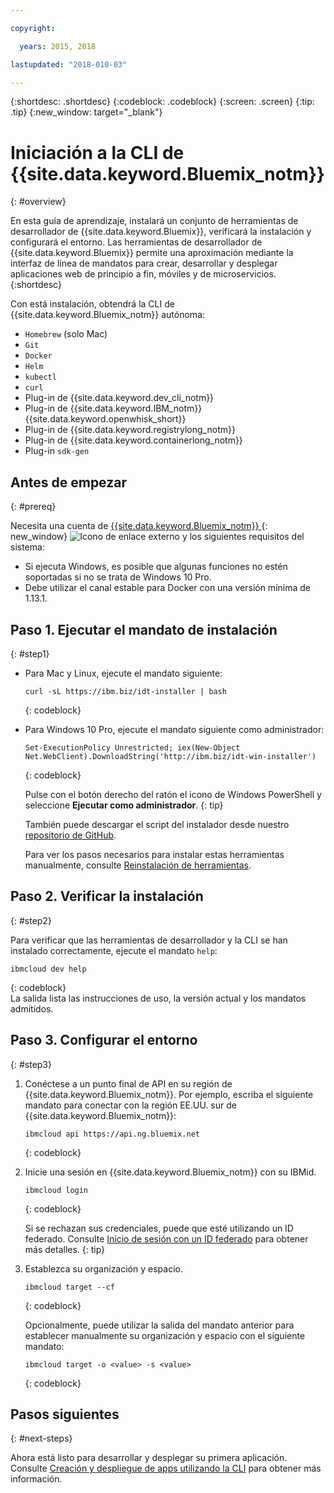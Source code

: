 ```yaml
---

copyright:

  years: 2015, 2018

lastupdated: "2018-010-03"

---
```


{:shortdesc: .shortdesc}
{:codeblock: .codeblock}
{:screen: .screen}
{:tip: .tip}
{:new_window: target="_blank"}

# Iniciación a la CLI de {{site.data.keyword.Bluemix_notm}}
{: #overview}

En esta guía de aprendizaje, instalará un conjunto de herramientas de desarrollador de {{site.data.keyword.Bluemix}}, verificará la instalación y configurará el entorno. Las herramientas de desarrollador de {{site.data.keyword.Bluemix}} permite una aproximación mediante la interfaz de línea de mandatos para crear, desarrollar y desplegar aplicaciones web de principio a fin, móviles y de microservicios.
{:shortdesc}

Con está instalación, obtendrá la CLI de {{site.data.keyword.Bluemix_notm}} autónoma:

* `Homebrew` (solo Mac)
* `Git`
* `Docker`
* `Helm`
* `kubectl`
* `curl`
* Plug-in de {{site.data.keyword.dev_cli_notm}}
* Plug-in de {{site.data.keyword.IBM_notm}} {{site.data.keyword.openwhisk_short}}
* Plug-in de {{site.data.keyword.registrylong_notm}}
* Plug-in de {{site.data.keyword.containerlong_notm}}
* Plug-in `sdk-gen`

## Antes de empezar
{: #prereq}

Necesita una cuenta de [{{site.data.keyword.Bluemix_notm}} ](https://console.bluemix.net/){: new_window} ![Icono de enlace externo](../icons/launch-glyph.svg "Icono de enlace externo") y los siguientes requisitos del sistema:

* Si ejecuta Windows, es posible que algunas funciones no estén soportadas si no se trata de Windows 10 Pro.
* Debe utilizar el canal estable para Docker con una versión mínima de 1.13.1.

## Paso 1. Ejecutar el mandato de instalación
{: #step1}

* Para Mac y Linux, ejecute el mandato siguiente:

  ```
  curl -sL https://ibm.biz/idt-installer | bash
  ```
  {: codeblock}

* Para Windows 10 Pro, ejecute el mandato siguiente como administrador:

  ```
  Set-ExecutionPolicy Unrestricted; iex(New-Object Net.WebClient).DownloadString('http://ibm.biz/idt-win-installer')
  ```
  {: codeblock}

  Pulse con el botón derecho del ratón el icono de Windows PowerShell y seleccione **Ejecutar como administrador**.
  {: tip}

  También puede descargar el script del instalador desde nuestro [repositorio de GitHub](https://github.com/IBM-Cloud/ibm-cloud-developer-tools).

  Para ver los pasos necesarios para instalar estas herramientas manualmente, consulte [Reinstalación de herramientas](/docs/cli/ts_createapps.html#appendix).

## Paso 2. Verificar la instalación
{: #step2}

Para verificar que las herramientas de desarrollador y la CLI se han instalado correctamente, ejecute el mandato `help`:

```
ibmcloud dev help
```
{: codeblock}
<br>
La salida lista las instrucciones de uso, la versión actual y los mandatos admitidos.

## Paso 3. Configurar el entorno
{: #step3}

1. Conéctese a un punto final de API en su región de {{site.data.keyword.Bluemix_notm}}. Por ejemplo, escriba el siguiente mandato para conectar con la región EE.UU. sur de {{site.data.keyword.Bluemix_notm}}:

	```
	ibmcloud api https://api.ng.bluemix.net
	```
	{: codeblock}

2. Inicie una sesión en {{site.data.keyword.Bluemix_notm}} con su IBMid.

	```
	ibmcloud login
	```
	{: codeblock}
    <br>

	Si se rechazan sus credenciales, puede que esté utilizando un ID federado. Consulte [Inicio de sesión con un ID federado](/docs/iam/login_fedid.html#federated_id) para obtener más detalles.
	{: tip}

3. Establezca su organización y espacio.

	```
	ibmcloud target --cf
	```
	{: codeblock}

	Opcionalmente, puede utilizar la salida del mandato anterior para establecer manualmente su organización y espacio con el siguiente mandato:

	```
	ibmcloud target -o <value> -s <value>
	```
	{: codeblock}

## Pasos siguientes
{: #next-steps}

Ahora está listo para desarrollar y desplegar su primera aplicación. Consulte [Creación y despliegue de apps utilizando la CLI](/docs/apps/create-deploy-cli.html) para obtener más información.
